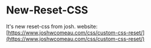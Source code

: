# New-Reset-CSS
It's new reset-css from josh.
website:[https://www.joshwcomeau.com/css/custom-css-reset/](https://www.joshwcomeau.com/css/custom-css-reset/)
